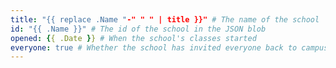 ```yaml
---
title: "{{ replace .Name "-" " " | title }}" # The name of the school
id: "{{ .Name }}" # The id of the school in the JSON blob
opened: {{ .Date }} # When the school's classes started
everyone: true # Whether the school has invited everyone back to campus
---
```

